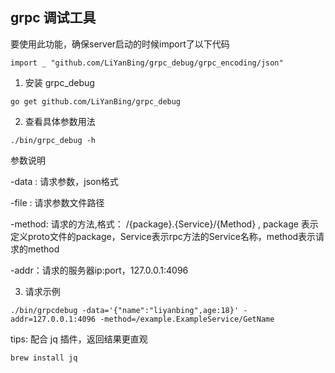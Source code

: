 ## grpc 调试工具

要使用此功能，确保server启动的时候import了以下代码

```
import _ "github.com/LiYanBing/grpc_debug/grpc_encoding/json"
```
1. 安装 grpc_debug
```
go get github.com/LiYanBing/grpc_debug
```
2. 查看具体参数用法
```
./bin/grpc_debug -h

```
参数说明

-data : 请求参数，json格式

-file : 请求参数文件路径

-method: 请求的方法,格式： /{package}.{Service}/{Method} ,  package 表示定义proto文件的package，Service表示rpc方法的Service名称，method表示请求的method

-addr：请求的服务器ip:port，127.0.0.1:4096

3. 请求示例
```
./bin/grpcdebug -data='{"name":"liyanbing",age:18}' -addr=127.0.0.1:4096 -method=/example.ExampleService/GetName
```

tips: 配合 jq 插件，返回结果更直观

```
brew install jq
```